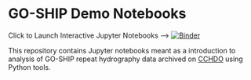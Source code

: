 # GO-SHIP Demo Notebooks  
Click to Launch Interactive Jupyter Notebooks --> [![Binder](https://mybinder.org/badge_logo.svg)](https://mybinder.org/v2/gh/cchdo/demo_notebooks/master)

This repository contains Jupyter notebooks meant as a introduction to analysis of GO-SHIP repeat hydrography data archived on [CCHDO](https://cchdo.ucsd.edu) using Python tools.
